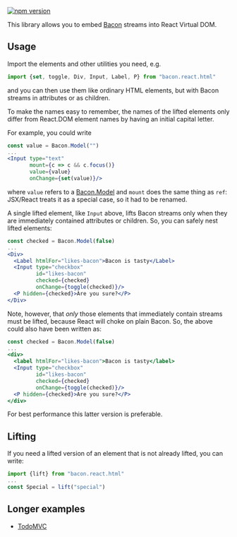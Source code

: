 [![npm version](https://badge.fury.io/js/bacon.react.html.svg)](http://badge.fury.io/js/bacon.react.html)

This library allows you to embed [Bacon](https://github.com/baconjs/bacon.js)
streams into React Virtual DOM.

## Usage

Import the elements and other utilities you need, e.g.

```jsx
import {set, toggle, Div, Input, Label, P} from "bacon.react.html"
```

and you can then use them like ordinary HTML elements, but with Bacon streams in
attributes or as children.

To make the names easy to remember, the names of the lifted elements only differ
from React.DOM element names by having an initial capital letter.

For example, you could write

```jsx
const value = Bacon.Model("")
...
<Input type="text"
       mount={c => c && c.focus()}
       value={value}
       onChange={set(value)}/>
```

where `value` refers to a [Bacon.Model](https://github.com/baconjs/bacon.model)
and `mount` does the same thing as `ref`: JSX/React treats it as a special case,
so it had to be renamed.

A single lifted element, like `Input` above, lifts Bacon streams only when they
are immediately contained attributes or children.  So, you can safely nest
lifted elements:

```jsx
const checked = Bacon.Model(false)
...
<Div>
  <Label htmlFor="likes-bacon">Bacon is tasty</Label>
  <Input type="checkbox"
         id="likes-bacon"
         checked={checked}
         onChange={toggle(checked)}/>
  <P hidden={checked}>Are you sure?</P>
</Div>
```

Note, however, that *only* those elements that immediately contain streams must
be lifted, because React will choke on plain Bacon.  So, the above could also
have been written as:

```jsx
const checked = Bacon.Model(false)
...
<div>
  <label htmlFor="likes-bacon">Bacon is tasty</label>
  <Input type="checkbox"
         id="likes-bacon"
         checked={checked}
         onChange={toggle(checked)}/>
  <P hidden={checked}>Are you sure?</P>
</div>
```

For best performance this latter version is preferable.

## Lifting

If you need a lifted version of an element that is not already lifted, you can
write:

```jsx
import {lift} from "bacon.react.html"
...
const Special = lift("special")
```

## Longer examples

* [TodoMVC](https://github.com/polytypic/atomi-todomvc)

